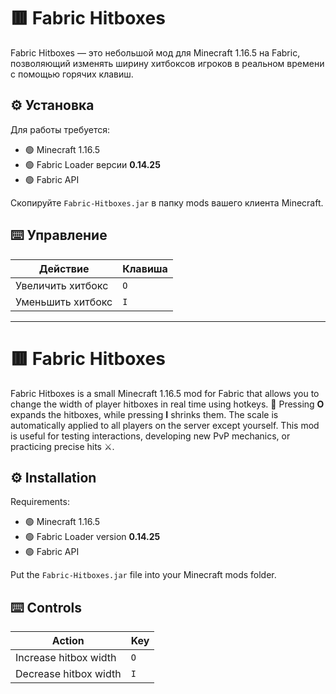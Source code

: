# 🟥 Fabric Hitboxes

Fabric Hitboxes — это небольшой мод для Minecraft 1.16.5 на Fabric, позволяющий изменять ширину хитбоксов игроков в реальном времени с помощью горячих клавиш.

## ⚙️ Установка

Для работы требуется:

- 🟢 Minecraft 1.16.5
- 🟢 Fabric Loader версии **0.14.25**
- 🟢 Fabric API

Скопируйте `Fabric-Hitboxes.jar` в папку mods вашего клиента Minecraft.

## ⌨️ Управление

| Действие                 | Клавиша |
|--------------------------|---------|
| Увеличить хитбокс        |   `O`   |
| Уменьшить хитбокс        |   `I`   |

---

# 🟥 Fabric Hitboxes

Fabric Hitboxes is a small Minecraft 1.16.5 mod for Fabric that allows you to change the width of player hitboxes in real time using hotkeys. 🔴 Pressing **O** expands the hitboxes, while pressing **I** shrinks them. The scale is automatically applied to all players on the server except yourself. This mod is useful for testing interactions, developing new PvP mechanics, or practicing precise hits ⚔️.

## ⚙️ Installation

Requirements:

- 🟢 Minecraft 1.16.5
- 🟢 Fabric Loader version **0.14.25**
- 🟢 Fabric API

Put the `Fabric-Hitboxes.jar` file into your Minecraft mods folder.

## ⌨️ Controls

| Action                 | Key |
|------------------------|-----|
| Increase hitbox width  | `O` |
| Decrease hitbox width  | `I` |
